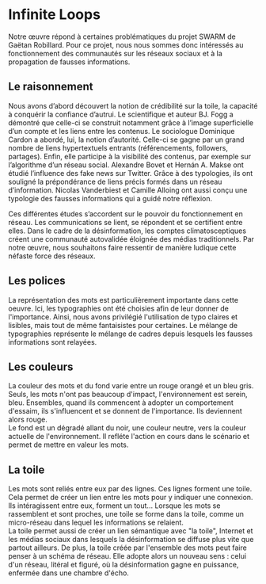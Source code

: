 # Infinite Loops
Notre œuvre répond à certaines problématiques du projet SWARM de Gaëtan Robillard. Pour ce projet, nous nous sommes donc intéressés au fonctionnement des communautés sur les réseaux sociaux et à la propagation de fausses informations.

## Le raisonnement
Nous avons d’abord découvert la notion de crédibilité sur la toile, la capacité à conquérir la confiance d’autrui. Le scientifique et auteur BJ. Fogg a démontré que celle-ci se construit notamment grâce à l’image superficielle d’un compte et les liens entre les contenus. Le sociologue Dominique Cardon a abordé, lui, la notion d’autorité. Celle-ci se gagne par un grand nombre de liens hypertextuels entrants (référencements, followers, partages). Enfin, elle participe à la visibilité des contenus, par exemple sur l’algorithme d’un réseau social. Alexandre Bovet et Hernán A. Makse ont étudié l’influence des fake news sur Twitter. Grâce à des typologies, ils ont souligné la prépondérance de liens précis formés dans un réseau d’information. Nicolas Vanderbiest et Camille Alloing ont aussi conçu une typologie des fausses informations qui a guidé notre réflexion.

Ces différentes études s’accordent sur le pouvoir du fonctionnement en réseau. Les communications se lient, se répondent et se certifient entre elles. Dans le cadre de la désinformation, les comptes climatosceptiques créent une communauté autovalidée éloignée des médias traditionnels. Par notre œuvre, nous souhaitons faire ressentir de manière ludique cette néfaste force des réseaux.

## Les polices
La représentation des mots est particulièrement importante dans cette oeuvre. Ici, les typographies ont été choisies afin de leur donner de l'importance. Ainsi, nous avons privilégié l'utilisation de typo claires et lisibles, mais tout de même fantaisistes pour certaines. Le mélange de typographies représente le mélange de cadres depuis lesquels les fausses informations sont relayées.

## Les couleurs
La couleur des mots et du fond varie entre un rouge orangé et un bleu gris.\
Seuls, les mots n'ont pas beaucoup d'impact, l'environnement est serein, bleu. Ensembles, quand ils commencent à adopter un comportement d'essaim, ils s'influencent et se donnent de l'importance. Ils deviennent alors rouge.\
Le fond est un dégradé allant du noir, une couleur neutre, vers la couleur actuelle de l'environnement. Il refléte l'action en cours dans le scénario et permet de mettre en valeur les mots.

## La toile
Les mots sont reliés entre eux par des lignes. Ces lignes forment une toile. Cela permet de créer un lien entre les mots pour y indiquer une connexion. Ils intéragissent entre eux, forment un tout... Lorsque les mots se rassemblent et sont proches, une toile se forme dans la toile, comme un micro-réseau dans lequel les informations se relaient.\
La toile permet aussi de créer un lien sémantique avec "la toile", Internet et les médias sociaux dans lesquels la désinformation se diffuse plus vite que partout ailleurs. De plus, la toile créée par l'ensemble des mots peut faire penser à un schéma de réseau. Elle adopte alors un nouveau sens : celui d'un réseau, litéral et figuré, où la désinformation gagne en puissance, enfermée dans une chambre d'écho.
